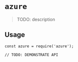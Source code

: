 # `azure`

> TODO: description

## Usage

```
const azure = require('azure');

// TODO: DEMONSTRATE API
```

